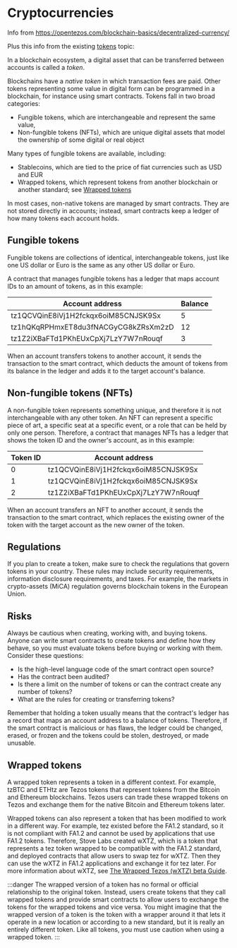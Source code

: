 # Cryptocurrencies

Info from https://opentezos.com/blockchain-basics/decentralized-currency/

Plus this info from the existing [tokens](../architecture/tokens) topic:

In a blockchain ecosystem, a digital asset that can be transferred between accounts is called a _token_.

Blockchains have a _native token_ in which transaction fees are paid.
Other tokens representing some value in digital form can be programmed in a blockchain, for instance using smart contracts.
Tokens fall in two broad categories:

- Fungible tokens, which are interchangeable and represent the same value,
- Non-fungible tokens (NFTs), which are unique digital assets that model the ownership of some digital or real object

Many types of fungible tokens are available, including:

- Stablecoins, which are tied to the price of fiat currencies such as USD and EUR
- Wrapped tokens, which represent tokens from another blockchain or another standard; see [Wrapped tokens](#wrapped-tokens)

In most cases, non-native tokens are managed by smart contracts.
They are not stored directly in accounts; instead, smart contracts keep a ledger of how many tokens each account holds.

## Fungible tokens

Fungible tokens are collections of identical, interchangeable tokens, just like one US dollar or Euro is the same as any other US dollar or Euro.

A contract that manages fungible tokens has a ledger that maps account IDs to an amount of tokens, as in this example:

Account address | Balance
--- | ---
tz1QCVQinE8iVj1H2fckqx6oiM85CNJSK9Sx | 5
tz1hQKqRPHmxET8du3fNACGyCG8kZRsXm2zD | 12
tz1Z2iXBaFTd1PKhEUxCpXj7LzY7W7nRouqf | 3

When an account transfers tokens to another account, it sends the transaction to the smart contract, which deducts the amount of tokens from its balance in the ledger and adds it to the target account's balance.

## Non-fungible tokens (NFTs)

A non-fungible token represents something unique, and therefore it is not interchangeable with any other token.
An NFT can represent a specific piece of art, a specific seat at a specific event, or a role that can be held by only one person.
Therefore, a contract that manages NFTs has a ledger that shows the token ID and the owner's account, as in this example:

Token ID | Account address
--- | ---
0 | tz1QCVQinE8iVj1H2fckqx6oiM85CNJSK9Sx
1 | tz1QCVQinE8iVj1H2fckqx6oiM85CNJSK9Sx
2 | tz1Z2iXBaFTd1PKhEUxCpXj7LzY7W7nRouqf

When an account transfers an NFT to another account, it sends the transaction to the smart contract, which replaces the existing owner of the token with the target account as the new owner of the token.

## Regulations

If you plan to create a token, make sure to check the regulations that govern tokens in your country.
These rules may include security requirements, information disclosure requirements, and taxes.
For example, the markets in crypto-assets (MiCA) regulation governs blockchain tokens in the European Union.

## Risks

Always be cautious when creating, working with, and buying tokens.
Anyone can write smart contracts to create tokens and define how they behave, so you must evaluate tokens before buying or working with them.
Consider these questions:

- Is the high-level language code of the smart contract open source?
- Has the contract been audited?
- Is there a limit on the number of tokens or can the contract create any number of tokens?
- What are the rules for creating or transferring tokens?

Remember that holding a token usually means that the contract's ledger has a record that maps an account address to a balance of tokens.
Therefore, if the smart contract is malicious or has flaws, the ledger could be changed, erased, or frozen and the tokens could be stolen, destroyed, or made unusable.

## Wrapped tokens

A wrapped token represents a token in a different context.
For example, tzBTC and ETHtz are Tezos tokens that represent tokens from the Bitcoin and Ethereum blockchains.
Tezos users can trade these wrapped tokens on Tezos and exchange them for the native Bitcoin and Ethereum tokens later.

Wrapped tokens can also represent a token that has been modified to work in a different way.
For example, tez existed before the FA1.2 standard, so it is not compliant with FA1.2 and cannot be used by applications that use FA1.2 tokens.
Therefore, Stove Labs created wXTZ, which is a token that represents a tez token wrapped to be compatible with the FA1.2 standard, and deployed contracts that allow users to swap tez for wXTZ.
Then they can use the wXTZ in FA1.2 applications and exchange it for tez later.
For more information about wXTZ, see [The Wrapped Tezos (wXTZ) beta Guide](https://medium.com/stakerdao/the-wrapped-tezos-wxtz-beta-guide-6917fa70116e).


:::danger
The wrapped version of a token has no formal or official relationship to the original token.
Instead, users create tokens that they call wrapped tokens and provide smart contracts to allow users to exchange the tokens for the wrapped tokens and vice versa.
You might imagine that the wrapped version of a token is the token with a wrapper around it that lets it operate in a new location or according to a new standard, but it is really an entirely different token.
Like all tokens, you must use caution when using a wrapped token.
:::